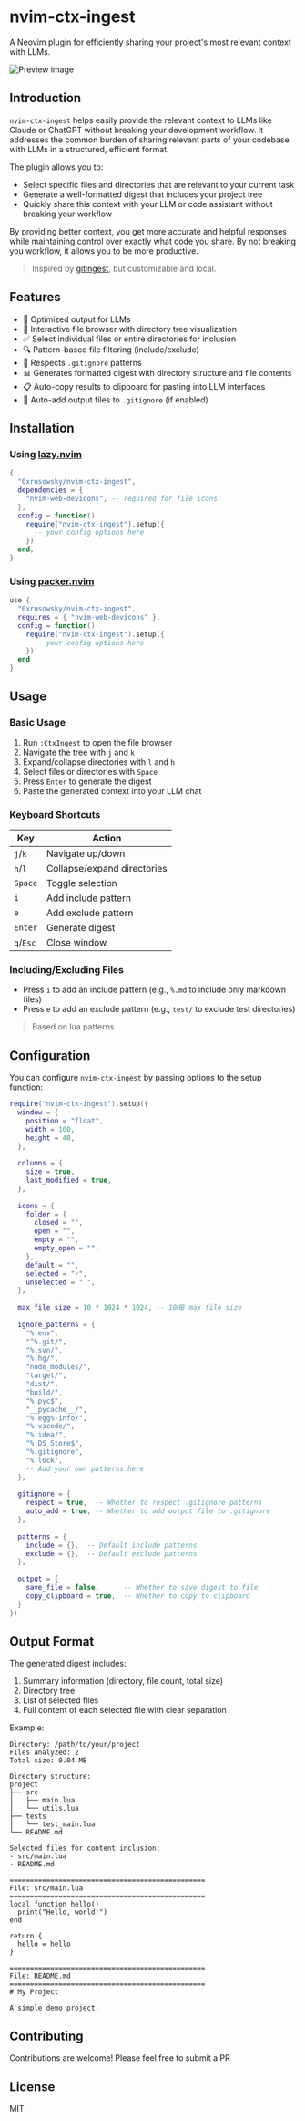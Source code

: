 # nvim-ctx-ingest

A Neovim plugin for efficiently sharing your project's most relevant context with LLMs.

![Preview image](preview.png)

## Introduction

`nvim-ctx-ingest` helps easily provide the relevant context to LLMs like Claude or ChatGPT without breaking your development workflow. It addresses the common burden of sharing relevant parts of your codebase with LLMs in a structured, efficient format.

The plugin allows you to:

- Select specific files and directories that are relevant to your current task
- Generate a well-formatted digest that includes your project tree
- Quickly share this context with your LLM or code assistant without breaking your workflow

By providing better context, you get more accurate and helpful responses while maintaining control over exactly what code you share.
By not breaking you workflow, it allows you to be more productive.

> Inspired by [gitingest](https://github.com/cyclotruc/gitingest), but customizable and local.  

## Features

 - 🧠  Optimized output for LLMs
 - 📁  Interactive file browser with directory tree visualization
 - ✅  Select individual files or entire directories for inclusion
 - 🔍  Pattern-based file filtering (include/exclude)
 - 🚫  Respects `.gitignore` patterns
 - 📊  Generates formatted digest with directory structure and file contents
 - 📋  Auto-copy results to clipboard for pasting into LLM interfaces
 - 🔄  Auto-add output files to `.gitignore` (if enabled)

## Installation

### Using [lazy.nvim](https://github.com/folke/lazy.nvim)

```lua
{
  "0xrusowsky/nvim-ctx-ingest",
  dependencies = {
    "nvim-web-devicons", -- required for file icons
  },
  config = function()
    require("nvim-ctx-ingest").setup({
      -- your config options here
    })
  end,
}
```

### Using [packer.nvim](https://github.com/wbthomason/packer.nvim)

```lua
use {
  "0xrusowsky/nvim-ctx-ingest",
  requires = { "nvim-web-devicons" },
  config = function()
    require("nvim-ctx-ingest").setup({
      -- your config options here
    })
  end
}
```


## Usage

### Basic Usage

1. Run `:CtxIngest` to open the file browser
2. Navigate the tree with `j` and `k`
3. Expand/collapse directories with `l` and `h`
4. Select files or directories with `Space`
5. Press `Enter` to generate the digest
6. Paste the generated context into your LLM chat

### Keyboard Shortcuts

| Key       | Action                          |
|-----------|----------------------------------|
| `j`/`k`   | Navigate up/down                |
| `h`/`l`   | Collapse/expand directories     |
| `Space`   | Toggle selection                |
| `i`       | Add include pattern             |
| `e`       | Add exclude pattern             |
| `Enter`   | Generate digest                 |
| `q`/`Esc` | Close window                    |

### Including/Excluding Files

- Press `i` to add an include pattern (e.g., `%.md` to include only markdown files)
- Press `e` to add an exclude pattern (e.g., `test/` to exclude test directories)

 > Based on lua patterns

## Configuration

You can configure `nvim-ctx-ingest` by passing options to the setup function:

```lua
require("nvim-ctx-ingest").setup({
  window = {
    position = "float",
    width = 100,
    height = 40,
  },
  
  columns = {
    size = true,
    last_modified = true,
  },
  
  icons = {
    folder = {
      closed = "",
      open = "",
      empty = "",
      empty_open = "",
    },
    default = "",
    selected = "✓",
    unselected = " ",
  },
  
  max_file_size = 10 * 1024 * 1024, -- 10MB max file size
  
  ignore_patterns = {
    "%.env",
    "^%.git/",
    "%.svn/",
    "%.hg/",
    "node_modules/",
    "target/",
    "dist/",
    "build/",
    "%.pyc$",
    "__pycache__/",
    "%.egg%-info/",
    "%.vscode/",
    "%.idea/",
    "%.DS_Store$",
    "%.gitignore",
    "%.lock",
    -- Add your own patterns here
  },
  
  gitignore = {
    respect = true,  -- Whether to respect .gitignore patterns
    auto_add = true, -- Whether to add output file to .gitignore
  },
  
  patterns = {
    include = {},  -- Default include patterns
    exclude = {},  -- Default exclude patterns
  },
  
  output = {
    save_file = false,      -- Whether to save digest to file
    copy_clipboard = true,  -- Whether to copy to clipboard
  }
})
```

## Output Format

The generated digest includes:

1. Summary information (directory, file count, total size)
2. Directory tree
3. List of selected files
4. Full content of each selected file with clear separation

Example:

```
Directory: /path/to/your/project
Files analyzed: 2
Total size: 0.04 MB

Directory structure:
project
├── src
│   ├── main.lua
│   └── utils.lua
├── tests
│   └── test_main.lua
└── README.md

Selected files for content inclusion:
- src/main.lua
- README.md

================================================
File: src/main.lua
================================================
local function hello()
  print("Hello, world!")
end

return {
  hello = hello
}

================================================
File: README.md
================================================
# My Project

A simple demo project.
```

## Contributing

Contributions are welcome! Please feel free to submit a PR

## License

MIT

